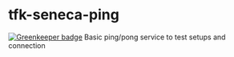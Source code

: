 # tfk-seneca-ping

[![Greenkeeper badge](https://badges.greenkeeper.io/telemark/tfk-seneca-ping.svg)](https://greenkeeper.io/)
Basic ping/pong service to test setups and connection
